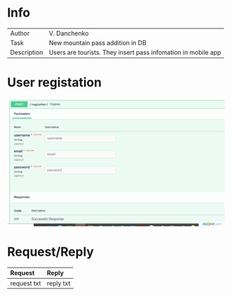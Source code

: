 # Info

| | |
|:---|:---|
| Author | V. Danchenko |
| Task   | New mountain pass addition in DB |
| Description | Users are tourists. They insert pass infomation in mobile app | 

# User registation

![](images/register.png?raw=true)

# Request/Reply

| Request | Reply |
|:---|:---|
| request txt | reply txt |
